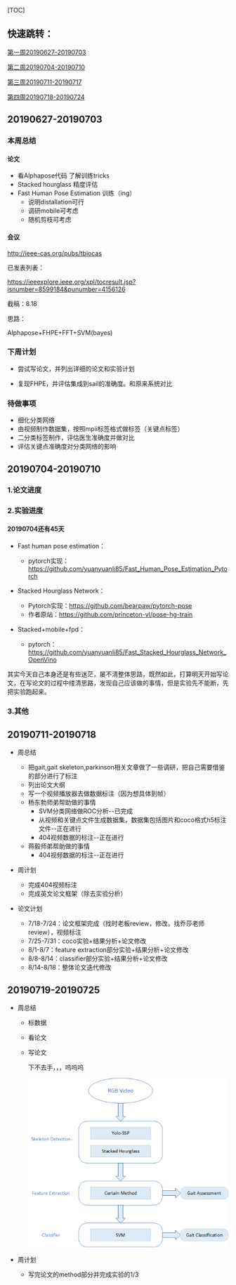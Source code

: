 [TOC]

## 快速跳转：

[第一周20190627-20190703](#第一周)

[第二周20190704-20190710](#第二周)

[第三周20190711-20190717](#第三周)

[第四周20190718-20190724](#第四周)

## <span id="第一周">20190627-20190703</span>

### 本周总结

#### 论文

* 看Alphapose代码 了解训练tricks
* Stacked hourglass 精度评估
* Fast Human Pose Estimation 训练（ing）
  * 说明distallation可行
  * 调研mobile可考虑
  * 随机剪枝可考虑

#### 会议

http://ieee-cas.org/pubs/tbiocas

已发表列表：

https://ieeexplore.ieee.org/xpl/tocresult.jsp?isnumber=8599184&punumber=4156126

截稿：8.18

思路：

Alphapose+FHPE+FFT+SVM(bayes)

### 下周计划

- 尝试写论文，并列出详细的论文和实验计划

* 复现FHPE，并评估集成到sail的准确度。和原来系统对比

### 待做事项

* 细化分类网络
* 由视频制作数据集，按照mpii标签格式做标签（关键点标签）
* 二分类标签制作，评估医生准确度并做对比
* 评估关键点准确度对分类网络的影响

## <span id="第二周">20190704-20190710</span>

### 1.论文进度

### 2.实验进度

#### 20190704还有45天

* Fast human pose estimation：
  * pytorch实现：https://github.com/yuanyuanli85/Fast_Human_Pose_Estimation_Pytorch

* Stacked Hourglass Network：
  * Pytorch实现：https://github.com/bearpaw/pytorch-pose
  * 作者原站：https://github.com/princeton-vl/pose-hg-train
* Stacked+mobile+fpd：
  * pytorch：https://github.com/yuanyuanli85/Fast_Stacked_Hourglass_Network_OpenVino

其实今天自己本身还是有些迷茫，屡不清整体思路，既然如此，打算明天开始写论文，在写论文的过程中缕清思路，发现自己应该做的事情，但是实验先不能断，先把实验跑起来。

### 3.其他

## <span id="第三周">20190711-20190718</span>

* 周总结
  * 把gait,gait skeleton,parkinson相关文章做了一些调研，把自己需要借鉴的部分进行了标注
  * 列出论文大纲
  * 写一个视频播放器去做数据标注（因为想具体到帧）
  * 杨东勃师弟帮助做的事情
    * SVM分类网络做ROC分析--已完成
    * 从视频和关键点文件生成数据集，数据集包括图片和coco格式h5标注文件--正在进行
    * 404视频数据的标注--正在进行
  * 蒋毅师弟帮助做的事情
    * 404视频数据的标注--正在进行

* 周计划
  * 完成404视频标注
  * 完成英文论文框架（除去实验分析）
* 论文计划
  * 7/18-7/24：论文框架完成（找时老板review，修改，找乔莎老师review），视频标注
  * 7/25-7/31：coco实验+结果分析+论文修改
  * 8/1-8/7：feature extraction部分实验+结果分析+论文修改
  * 8/8-8/14：classifier部分实验+结果分析+论文修改
  * 8/14-8/18：整体论文迭代修改

## <span id="第四周">20190719-20190725</span>

* 周总结

  * 标数据

  * 看论文

  * 写论文

    下不去手，，，呜呜呜

    ![系统流程图](201907工作记录.assets/系统流程图.png)

* 周计划

  * 写完论文的method部分并完成实验的1/3